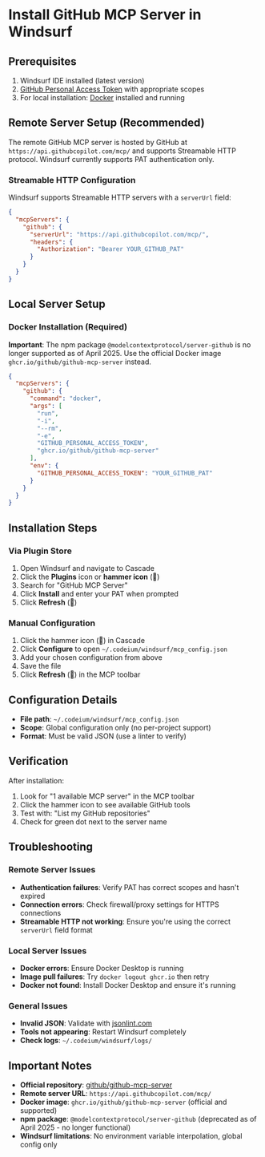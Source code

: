 # Install GitHub MCP Server in Windsurf

## Prerequisites

1. Windsurf IDE installed (latest version)
2. [GitHub Personal Access Token](https://github.com/settings/personal-access-tokens/new)
   with appropriate scopes
3. For local installation: [Docker](https://www.docker.com/) installed and
   running

## Remote Server Setup (Recommended)

The remote GitHub MCP server is hosted by GitHub at
`https://api.githubcopilot.com/mcp/` and supports Streamable HTTP protocol.
Windsurf currently supports PAT authentication only.

### Streamable HTTP Configuration

Windsurf supports Streamable HTTP servers with a `serverUrl` field:

```json
{
  "mcpServers": {
    "github": {
      "serverUrl": "https://api.githubcopilot.com/mcp/",
      "headers": {
        "Authorization": "Bearer YOUR_GITHUB_PAT"
      }
    }
  }
}
```

## Local Server Setup

### Docker Installation (Required)

**Important**: The npm package `@modelcontextprotocol/server-github` is no
longer supported as of April 2025. Use the official Docker image
`ghcr.io/github/github-mcp-server` instead.

```json
{
  "mcpServers": {
    "github": {
      "command": "docker",
      "args": [
        "run",
        "-i",
        "--rm",
        "-e",
        "GITHUB_PERSONAL_ACCESS_TOKEN",
        "ghcr.io/github/github-mcp-server"
      ],
      "env": {
        "GITHUB_PERSONAL_ACCESS_TOKEN": "YOUR_GITHUB_PAT"
      }
    }
  }
}
```

## Installation Steps

### Via Plugin Store

1. Open Windsurf and navigate to Cascade
2. Click the **Plugins** icon or **hammer icon** (🔨)
3. Search for "GitHub MCP Server"
4. Click **Install** and enter your PAT when prompted
5. Click **Refresh** (🔄)

### Manual Configuration

1. Click the hammer icon (🔨) in Cascade
2. Click **Configure** to open `~/.codeium/windsurf/mcp_config.json`
3. Add your chosen configuration from above
4. Save the file
5. Click **Refresh** (🔄) in the MCP toolbar

## Configuration Details

- **File path**: `~/.codeium/windsurf/mcp_config.json`
- **Scope**: Global configuration only (no per-project support)
- **Format**: Must be valid JSON (use a linter to verify)

## Verification

After installation:

1. Look for "1 available MCP server" in the MCP toolbar
2. Click the hammer icon to see available GitHub tools
3. Test with: "List my GitHub repositories"
4. Check for green dot next to the server name

## Troubleshooting

### Remote Server Issues

- **Authentication failures**: Verify PAT has correct scopes and hasn't expired
- **Connection errors**: Check firewall/proxy settings for HTTPS connections
- **Streamable HTTP not working**: Ensure you're using the correct `serverUrl`
  field format

### Local Server Issues

- **Docker errors**: Ensure Docker Desktop is running
- **Image pull failures**: Try `docker logout ghcr.io` then retry
- **Docker not found**: Install Docker Desktop and ensure it's running

### General Issues

- **Invalid JSON**: Validate with [jsonlint.com](https://jsonlint.com)
- **Tools not appearing**: Restart Windsurf completely
- **Check logs**: `~/.codeium/windsurf/logs/`

## Important Notes

- **Official repository**:
  [github/github-mcp-server](https://github.com/github/github-mcp-server)
- **Remote server URL**: `https://api.githubcopilot.com/mcp/`
- **Docker image**: `ghcr.io/github/github-mcp-server` (official and supported)
- **npm package**: `@modelcontextprotocol/server-github` (deprecated as of April
  2025 - no longer functional)
- **Windsurf limitations**: No environment variable interpolation, global config
  only
